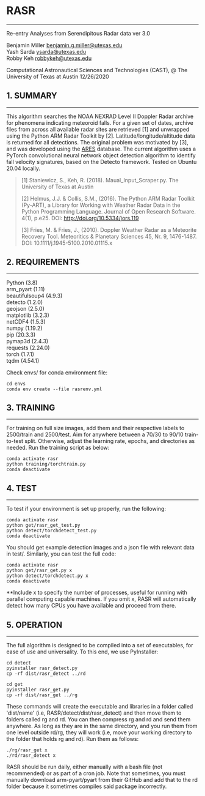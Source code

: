 # RASR
---
Re-entry Analyses from Serendipitous Radar data
ver 3.0

Benjamin Miller <benjamin.g.miller@utexas.edu>  
Yash Sarda <ysarda@utexas.edu>  
Robby Keh <robbykeh@utexas.edu>  

Computational Astronautical Sciences and Technologies (CAST), @ The University of Texas at Austin
12/26/2020

## 1. SUMMARY
---
This algorithm searches the NOAA NEXRAD Level II Doppler Radar archive for phenomena indicating meteoroid falls.  For a given set of dates, archive files from across all available radar sites are retrieved \[1] and unwrapped using the Python ARM Radar Toolkit by \[2].  Latitude/longitude/altitude data is returned for all detections.  The original problem was motivated by \[3], and was developed using the [ARES](https://ares.jsc.nasa.gov/meteorite-falls/) database.  The current algorithm uses a PyTorch convolutional neural network object detection algorithm to identify fall velocity signatures, based on the Detecto framework. Tested on Ubuntu 20.04 locally.

> \[1] Staniewicz, S., Keh, R. (2018). Maual_Input_Scraper.py. The University of Texas at Austin
>
> \[2] Helmus, J.J. & Collis, S.M., (2016). The Python ARM Radar Toolkit (Py-ART), a Library for Working with Weather Radar Data in the Python Programming Language. Journal of Open Research Software. 4(1), p.e25. DOI: http://doi.org/10.5334/jors.119
>
> \[3] Fries, M. & Fries, J., (2010). Doppler Weather Radar as a Meteorite Recovery Tool. Meteoritics & Planetary Sciences 45, Nr. 9, 1476-1487. DOI: 10.1111/j.1945-5100.2010.01115.x


## 2. REQUIREMENTS
---
Python (3.8)  
arm_pyart (1.11)  
beautifulsoup4 (4.9.3)  
detecto (1.2.0)     
geojson (2.5.0)  
matplotlib (3.2.3)  
netCDF4 (1.5.3)    
numpy (1.19.2)  
pip (20.3.3)    
pymap3d (2.4.3)     
requests (2.24.0)  
torch (1.7.1)  
tqdm (4.54.1)  

Check envs/ for conda environment file:
~~~
cd envs
conda env create --file rasrenv.yml
~~~


## 3. TRAINING
---
For training on full size images, add them and their respective labels to 2500/train and 2500/test. Aim for anywhere between a 70/30 to 90/10  train-to-test split. Otherwise, adjust the learning rate, epochs, and directories as needed. Run the training script as below:
~~~
conda activate rasr
python training/torchtrain.py
conda deactivate
~~~

## 4. TEST
---
To test if your environment is set up properly, run the following:
~~~
conda activate rasr
python get/rasr_get_test.py
python detect/torchdetect_test.py
conda deactivate
~~~
You should get example detection images and a json file with relevant data in test/. Similarly, you can test the full code:
~~~
conda activate rasr
python get/rasr_get.py x
python detect/torchdetect.py x
conda deactivate
~~~
**Include x to specify the number of processes, useful for running with parallel computing capable machines. If you omit x, RASR will automatically detect how many CPUs you have available and proceed from there.

## 5. OPERATION
---
The full algorithm is designed to be compiled into a set of executables, for ease of use and universality. To this end, we use PyInstaller:
~~~
cd detect
pyinstaller rasr_detect.py
cp -rf dist/rasr_detect ../rd
~~~
~~~
cd get
pyinstaller rasr_get.py
cp -rf dist/rasr_get ../rg
~~~
These commands will create the executable and libraries in a folder called 'dist/name' (i.e, RASR/detect/dist/rasr_detect) and then move them to folders called rg and rd. You can then compress rg and rd and send them anywhere. As long as they are in the same directory, and you run them from one level outside rd/rg, they will work (i.e, move your working directory to the folder that holds rg and rd). Run them as follows:
~~~
./rg/rasr_get x
./rd/rasr_detect x
~~~
RASR should be run daily, either manually with a bash file (not recommended) or as part of a cron job. Note that sometimes, you must manually download arm-pyart/pyart from their GitHub and add that to the rd folder because it sometimes compiles said package incorrectly.
